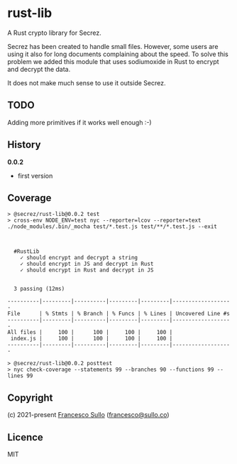 # rust-lib

A Rust crypto library for Secrez.

Secrez has been created to handle small files. However, some users are using it also for long documents complaining about the speed. To solve this problem we added this module that uses sodiumoxide in Rust to encrypt and decrypt the data. 

It does not make much sense to use it outside Secrez.  

## TODO

Adding more primitives if it works well enough :-)

## History

__0.0.2__
* first version


## Coverage

```
> @secrez/rust-lib@0.0.2 test
> cross-env NODE_ENV=test nyc --reporter=lcov --reporter=text ./node_modules/.bin/_mocha test/*.test.js test/**/*.test.js --exit



  #RustLib
    ✓ should encrypt and decrypt a string
    ✓ should encrypt in JS and decrypt in Rust
    ✓ should encrypt in Rust and decrypt in JS


  3 passing (12ms)

----------|---------|----------|---------|---------|-------------------
File      | % Stmts | % Branch | % Funcs | % Lines | Uncovered Line #s 
----------|---------|----------|---------|---------|-------------------
All files |     100 |      100 |     100 |     100 |                   
 index.js |     100 |      100 |     100 |     100 |                   
----------|---------|----------|---------|---------|-------------------

> @secrez/rust-lib@0.0.2 posttest
> nyc check-coverage --statements 99 --branches 90 --functions 99 --lines 99
```

## Copyright

(c) 2021-present [Francesco Sullo](https://francesco.sullo.co) (<francesco@sullo.co>)

## Licence

MIT

